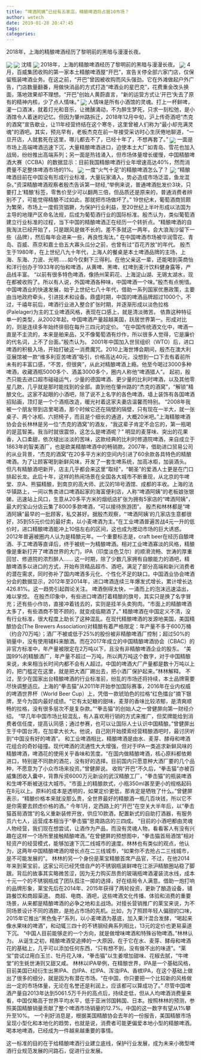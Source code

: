 ```yaml
---
title: “啤酒阿姨”已经有五家店，精酿啤酒将占据10市场？
author: wetech
date: 2019-01-28 20:47:45
tags: 
categories: 
---
```

2018年，上海的精酿啤酒经历了黎明前的黑暗与漫漫长夜。
<!-- more -->
<img align="center" border="0" src="https://imgcdn.yicai.com/uppics/images/2019/01/77977b73c6c9fe519a471cf1df93b621.jpg" />
<img align="center" border="0" src="https://imgcdn.yicai.com/uppics/images/2019/01/02f1e178930cf9757edd6c702abd730b.jpg" />
沈晴
<img align="center" border="0" src="https://imgcdn.yicai.com/uppics/images/2019/01/5a26c2761febb576b5eb5ee8b1f1926c.jpg" />
2018年，上海的精酿啤酒经历了黎明前的黑暗与漫漫长夜。
<img align="center" border="0" src="https://imgcdn.yicai.com/uppics/images/2019/01/c10c30872470b3530b9585bf505d9126.jpg" />
4月，百威集团收购的第一家本土精酿啤酒屋“开巴”，宣告关停全部六家门店，仅保留瓶装啤酒业务。在这之前，“开巴”曾因被收购而风头强劲。它在外滩做起户外广告，门店数量翻番，用做快消品的方式打造“啤酒业的星巴克”，花费重金改头换面，落地效果却不理想。“开巴”创始人黄蔚直言，“新的运营方式让‘开巴’失去了原有的精神内核，少了点人情味。”
<img align="center" border="0" src="https://imgcdn.yicai.com/uppics/images/2019/01/e9bc6508d0056984d0437be1e9004ed0.jpg" />
人情味是所有小酒馆的灵魂。打上一杯鲜啤，灌一口酒沫，就着灯光和音乐，让微醺涌动，不为醉生梦死，只求一刻松弛，是小酒馆令人着迷的记忆。但因为肇州路拆迁，2018年12月中旬，沪上传奇酒吧“杰克的酒窝”宣告歇业，让11年经营终结在这个寒冬，这里曾被人们称为“最小却充满灵魂”的酒吧。其实，预兆早有，老板杰克在前一年接受采访时心生厌倦地聊道，“一旦开店，人就套死在这里，哪儿都去不了，已经十年了，不想再套了。”
<img align="center" border="0" src="https://imgcdn.yicai.com/uppics/images/2019/01/76d0b0af80108cfd865bb0d10bed7abe.jpg" />
一面是市场上高端啤酒迅速下沉，大量精酿啤酒进口，迫使本土大厂如青岛、雪花也加入战局，纷纷推出高端系列；另一面是热钱涌入，但市场体量增长缓慢，中国精酿啤酒大赛（CCBA）的数据显示：目前我国精酿啤酒行业年增速高达40%，然而消费量不足整体啤酒市场的1%。
<img align="center" border="0" src="https://imgcdn.yicai.com/uppics/images/2019/01/5f2a975761ac0fbe39e775de83845a9d.jpg" />
一度“火气十足”的精酿啤酒怎么了？
<img align="center" border="0" src="https://imgcdn.yicai.com/uppics/images/2019/01/c657e61e86f23684014ecb6c2467d688.jpg" />
“精酿啤酒目前在中国没有形成行业标准，大量玩家涌入，势必造成市场泛滥，鱼龙混杂。”资深精酿啤酒观察者殷杰告诉第一财经,“举例来说，普通啤酒批发价3块，只要打上‘精酿’标签，零售价至少可以翻两三倍，但品质还是原来的，普通消费者辨别不了，可能觉得精酿不过如此，那就把市场做坏了。”
19世纪末，葡萄酒商贸颇为繁荣，市场上一度假货猖獗，为保护行业利益，至20世纪上半叶形成以法国为主导的地理产区命名法规，后成为葡萄酒行业的国际标准。殷杰认为，类似葡萄酒建立行业标准的过程，当下中国的精酿啤酒正在经历一个转折点。“精酿啤酒的自我淘汰已经开始了，只是跟风是做不长的。差不多就这一两年，会大浪淘沙留下一些（品牌），然后每年会进来一些，再良性淘汰。”
在中国啤酒市场被华润雪花、青岛、百威、燕京和嘉士伯五大寡头瓜分之前，也曾有过“百花齐放”的年代。
殷杰生于1980年，在上世纪八九十年代，上海人的餐桌是本土啤酒品牌的主场，上海、东海、力波、光明……如今仅剩下三得利。在他父亲这一辈，还能喝到英商怡和洋行创办于1933年的怡和啤酒，从黄啤、黑啤、红啤到麦汁饮料健身露等，产品线丰富。
“以前有很多特色啤酒，像扬州茉莉花、上海淀山湖、无锡太湖水，现在都被收购了。所以有人说，外国啤酒各种味，中国啤酒一个味。”殷杰有点惋惜。中国啤酒业的快速发展，始于上世纪七八十年代，借助一系列国家优惠政策，主要由当地政府牵头，引进技术和设备。鼎盛时期，中国的啤酒品牌超过1000个。不过，千禧年前后，啤酒行业进入整合扩张时期，并逐渐形成以淡色拉格(Palelager)为主的工业啤酒风格，表现在口感上，就是清淡微苦。
依靠这种特征单一的类型，从2002年起，中国啤酒产量超越美国，跃居世界第一。形成对比的，则是连续多年始终徘徊在每升三四元的定价。
“在中国传统酒文化中，啤酒一直是不主流的，本来是舶来品，又不像葡萄酒有炒作，所以很多人觉得，它是廉价的代名词，上不了台面。”殷杰认为。
2001年中国加入世贸组织（WTO）后，进口啤酒的积极入场，开始打破这一消费魔咒。2010上海世博会期间，殷杰在澳大利亚展馆被一款“维多利亚苦啤酒”吸引，价格高达40元，没想到一口下去有着前所未有的丰富口感，“不苦，但很爽”，从此对精酿啤酒上瘾。他至今喝过3000多种啤酒，收藏酒瓶5000多个、酒盖3000多个，圈内人称他“啤酒猎人”。
起初，殷杰只能去进口超市碰碰运气，少量的德国啤酒、更少量的比利时啤酒，以及其他零星几款，几乎就是那时能找到的全部。直到他在肇州路的“杰克的酒窝”，“解锁”精酿文化。这家不起眼的小酒吧，除了说不上名字的各色啤酒，墙上装饰有各国啤酒招贴画，顶灯是一个个酒瓶改造，暖光衬着这家夫妻店温馨而特别。
“2008年我被一个朋友带到店里喝酒，那个时候它还在隔壁的隔壁，只有现在一半大，就一张桌子、两个冰柜、六把椅子，而且是个细长的通道，大概20米吧。”上海精酿啤酒协会会长林林是另一位“杰克的酒窝”的酒友，“我这辈子肯定不会忘的，第一瓶喝的是蓝智美。我当时就很震惊，这怎么是啤酒呢？”
明显的麦芽味、突出的花果香，入口柔甜，依次褪出淡淡的苦味，这款经典的比利时修道院啤酒，来自成立于1863年的智美酒厂，也是欧美精酿啤酒中的畅销款。2007年，借助进口贸易公司的从业背景，“杰克的酒窝”在20多平方米的空间内引进了60余款各具特色的精酿啤酒。为了让顾客喝到新鲜风味，开发了一套生啤系统，加高冰柜，加装酒头。
但凡有精酿酒吧新开，店主几乎都会来这里“取经”，“朝圣”的爱酒人士更是在门口排起长龙。此后十年，这样的热闹场景在全国各大城市不断重现，从北京的牛啤堂、京A、熊猫精酿，到南京的高大师、武汉的18号酒馆、成都的丰收。上海的法华镇路上，一间以售卖进口啤酒起家的海富便利店，人称“啤酒阿姨”的老板娘张银娣，迅速站上风口，生意从20多平方米的烟纸店扩张为拥有5家店的“啤酒阿姨”，最大的宝山分店云集了8000多款啤酒，“可以接待旅游团”。
殷杰和林林都是“啤酒阿姨”最早的一批顾客，私交甚好。据殷杰观察，“‘啤酒阿姨’的几家店生意都很好，35到55元价位的最好卖，以小麦啤酒为主。”在工业啤酒普遍苦战4元一升的低价时，进口精酿啤酒能冲上10倍左右的区间，这也成为搅动市场的巨大诱惑。
2012年普遍被圈内人认为是精酿元年。一个重要标志是，craft beer在经历自酿啤酒、手工啤酒等直译后，终于被统一为精酿啤酒。相对工业啤酒寡淡的风格，精酿像是重新打开了啤酒世界的大门，IPA（印度淡色艾尔）的顺滑流畅、世涛的厚重回甘、修道院的浓烈醉人……
这一时期，除了少数几家拥有自酿能力的酒吧，精酿啤酒多以进口的方式，开始布货精品超市、酒吧，满足了部分高端和新兴消费者的潜在需求，同时弥补了国内啤酒多元化、个性化不足的缺口。中国酒业协会啤酒分会的数据显示，2012年至2014年，进口啤酒连续三年爆发式增长，累计增长达426.81%。这一趋势引起舆论关注。
啤酒倒得太快，一涌而上的泡沫迅速溢出，难以掌控。
在殷杰印象中，有些进口啤酒打着精酿的旗号，其实只是换了名字冒充；还有些小作坊，直接冲着钱去的，实则是挂羊头卖狗肉。“市面上的精酿啤酒太多了，有些酒商不管不顾的，就变成临期酒了。”
精酿啤酒在中国定义不清，没有行业标准，很大程度上助长了这种混乱。在现代精酿啤酒的发源地美国，美国精酿协会(The Brewers Association)对精酿有着严格限定：年产量不多于600万桶（约合70万吨）；酒厂不被或低于25%的股份被非精酿啤酒厂控制；超过50%的销量中，没有使用辅料来酿酒。而在2017年成立的中国精酿啤酒协会（CBAC）的非官方标准中，年产量被限定在2万吨以下，且没有非精酿啤酒企业的股东。
“美国99%的精酿酒厂，年产量不超过一万吨，所以两万吨这个数字，对于中国精酿来说，未来相当长时间内都不会有人超过。中国的啤酒大厂产量都是数十万吨以上的，把门槛定在这里，就是把大酒厂踢出去，把小酒厂保护起来。”林林解释。
不过，至少在国家出台精酿啤酒的行业标准前，纷乱的市场还将持续，本土品牌需要尽快调整适应。上海的“拳击猫”从2011年开始参加国际赛事，2016年在业内权威的啤酒世界杯（World Beer Cup）上，凭借一款琥珀色的拉格“红色擂台”摘下银牌，至今为国内最好成绩。“它有太妃糖的甜味，麦芽的香味比较浓郁，是清爽顺畅的拉格，没有很多层次不是复杂款。”“拳击猫”的创始人之一曾健屏向第一财经介绍。
“早几年中国市场比较混乱，有人喜欢用行销的方式来推广，但奖牌能给到消费者信任度，提高认同感；通过参赛，也可以让国际人士认识中国精酿。”曾健屏出生于中国台湾，在加拿大长大。他说，自己刚开始摸索经营精酿酒吧时，最讨厌听到“中国没有好的啤酒”。
和工业啤酒相比，精酿啤酒是由水、麦芽、酵母和啤酒花组合的奇妙碰撞。现代啤酒的流通性大大增强，但对于IPA一类追求新鲜风味的精酿啤酒，啤酒花的使用关乎香味和苦度。“在国内做精酿啤酒，核心原料都依赖进口，特别是不同款的酒花，没有好的选择。目前国内只愿意种大酒厂要的几个品种，不愿意为了小众市场来投资。”曾健屏说。
收购“开巴”不久后，“拳击猫”亦被百威集团收入囊中，背靠斥资6000万元新设的武汉精酿工厂，“拳击猫”的瓶装啤酒和生啤不断被送往大城市。“市面上的精酿款式，小瓶350ml甚至更小的规格起码在8元以上。原料的成本是透明的，如果定价更低，那肯定是牺牲了什么。”曾健屏表示，“精酿价格本来就没那么贵，全世界最好的精酿酒一瓶几百块钱，所以它不是你需要去顾虑价格的酒。”
今年1月，定西路上的“开巴”在空关大半年后，以“拳击猫首局酒馆”的名义重新装修开放，供应10款酒，配置新式的自助打酒器，有服务员六七人，运营成本相当于“拳击猫”思南路店的三四成。
“目前的小酒吧都由灵魂人物经营，我们现在想尝试，让酒作为产品，而没有灵魂人物，看看客人有没有兴趣在这样一个场所里接触精酿啤酒。”在曾健屏的预想图中，“拳击猫首局酒馆”相对轻资产的经营模式，能够加速下沉二线城市的速度。林林也有类似的观点，他认为，这两年中国精酿啤酒的增长点在二三线城市，“如果你不去抢占二三线城市，是不可能发展的”。
林林的另一个身份是莱宝精酿首席产品官，不过，在他2014年来到莱宝前，这家公司已经凭借自产的不锈钢瓶装鲜啤在江浙沪精酿圈站稳了脚跟。背后的故事其实略微苦涩，因为无力购买昂贵的玻璃瓶啤酒灌装流水线，成本十元一个的不锈钢瓶成了团队孤注一掷的选择，好在结局令人满意。借助一炮打响的品牌形象，莱宝先后在2014年、2015年获得了两轮投资，更新了酿造设备，铺路餐饮和商超渠道。
商超、电商、酒吧，这些啤酒文化传播、体验和消费的重要场景，从来都是精酿啤酒的必争之地和主战场。对擅长营销推广的莱宝来说，为不同场景设计不同的酒款，是抢占市场的先机。比如，为了照顾年轻人偏甜的口味，2015年它推出“黑色兔子”系列，以小麦啤酒为基底，加入果汁混合发酵，“喝起来像水果味的啤酒”，和动辄三四十的不锈钢经典系列相比，13元的定价也更易渠道下沉。
“中国人目前能够走的一个方向，就是做增味啤酒和特殊谷物啤酒。”林林认为。
从诞生之初，精酿啤酒受追捧的一大原因，在于它在水、麦芽、酵母和啤酒花的基础上，几乎可以添加任何东西，“只有想不到，没有做不出的味道”。“莱宝”尝试过用白玉兰、牡丹花入味，“拳击猫”以生姜增加甜味、花椒去腻，“牛啤堂”的生蚝世涛则又甜又咸。
林林以IPA举例，在精酿世界，IPA是一个基础风格，目前美国已经衍生出黑IPA、白IPA、红IPA、浑浊IPA、香槟IPA，在这个基础上做出了很多的细分，就是因为有潜在市场。“在中国，你只要把一个比较新的风格做出一定的市场体量，无论在名誉还是利润上，应该都可以算成功了。”
尽管中国啤酒产量自2013年达到5061.5万千升的高点后，持续走低，但从人均啤酒消费量来看，中国仅略高于世界平均水平，低于亚洲邻国韩国、日本。按照林林的预测，参照美国精酿销量贡献了整个啤酒市场销量的12.7%。中国的这一数字有望从1%攀升至10%。
一个利好消息是，根据美国精酿协会去年的一份报告，美国精酿市场呈现小型化和本地化的趋势，也就是说，消费者可能更偏爱本地小型的精酿啤酒。喝本地啤酒，已经成为一件越来越重要的事情。
 
 
这一标准的目的在于给精酿啤酒行业建立底线，保护行业发展，成为未来小微型啤酒行业规范发展的问路石，促进行业发展。
